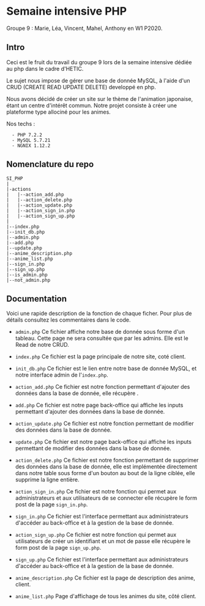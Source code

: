 # Semaine intensive PHP
  Groupe 9 : Marie, Léa, Vincent, Mahel, Anthony en W1 P2020.


## Intro

  Ceci est le fruit du travail du groupe 9 lors de la semaine intensive dédiée au php dans le cadre d'HETIC.

  Le sujet nous impose de gérer une base de donnée MySQL, à l'aide d'un CRUD (CREATE READ UPDATE DELETE) developpé en php.

  Nous avons décidé de créer un site sur le thème de l'animation japonaise, étant un centre d'intérêt commun. Notre projet consiste à créer une plateforme type allociné pour les animes.

  Nos techs :
  
      - PHP 7.2.2
      - MySQL 5.7.21
      - NGNIX 1.12.2


## Nomenclature du repo

  ```
  SI_PHP
  |
  |-actions
  |   |--action_add.php
  |   |--action_delete.php
  |   |--action_update.php
  |   |--action_sign_in.php
  |   |--action_sign_up.php
  |   
  |--index.php
  |--init_db.php
  |--admin.php
  |--add.php
  |--update.php
  |--anime_description.php
  |--anime_list.php
  |--sign_in.php
  |--sign_up.php
  |--is_admin.php
  |--not_admin.php
  ```


## Documentation

  Voici une rapide description de la fonction de chaque ficher. Pour plus de détails consultez les commentaires dans le code.

  - ```admin.php```
      Ce fichier affiche notre base de donnée sous forme d'un tableau. Cette page ne sera consultée que par les admins. Elle est le Read de notre CRUD.
      
  - ```index.php```
      Ce fichier est la page principale de notre site, coté client.
      
  - ```init_db.php```
      Ce fichier est le lien entre notre base de donnée MySQL, et notre interface admin de l'```index.php```.

  - ```action_add.php```
      Ce fichier est notre fonction permettant d'ajouter des données dans la base de donnée, elle récupère .

  - ```add.php```
      Ce fichier est notre page back-office qui affiche les inputs permettant d'ajouter des données dans la base de donnée.

  - ```action_update.php```
      Ce fichier est notre fonction permettant de modifier des données dans la base de donnée.
      
  - ```update.php```
      Ce fichier est notre page back-office qui affiche les inputs permettant de modifier des données dans la base de donnée.
   
  - ```action_delete.php```
      Ce fichier est notre fonction permettant de supprimer des données dans la base de donnée, elle est implémentée directement dans notre table sous forme d'un bouton au bout de la ligne ciblée, elle supprime la ligne entière.
      
  - ```action_sign_in.php```
      Ce fichier est notre fonction qui permet aux administrateurs et aux utilisateurs de se connecter elle récupère le form post de la page ```sign_in.php```.
      
  - ```sign_in.php```
      Ce fichier est l'interface permettant aux administrateurs d'accéder au back-office et à la gestion de la base de donnée.
      
  - ```action_sign_up.php```
      Ce fichier est notre fonction qui permet aux utilisateurs de créer un identifiant et un mot de passe elle récupère le form post de la page ```sign_up.php```.
        
  - ```sign_up.php```
      Ce fichier est l'interface permettant aux administrateurs d'accéder au back-office et à la gestion de la base de donnée.
      
  - ```anime_description.php```
      Ce fichier est la page de description des anime, client.
      
  - ```anime_list.php```
      Page d'affichage de tous les animes du site, côté client.
      
  
        